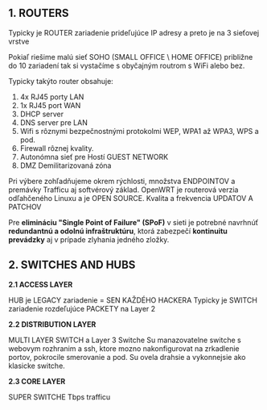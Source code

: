 
## 1. ROUTERS

Typicky je ROUTER zariadenie prideľujúce IP adresy a preto je na 3 sieťovej vrstve

Pokiaľ riešime malú sieť SOHO (SMALL OFFICE \ HOME OFFICE) približne do 10 zariadení tak si vystačíme s obyčajným routrom s WiFi alebo bez. 

Typicky takýto router obsahuje:
1. 4x RJ45 porty LAN
2. 1x RJ45 port WAN
3. DHCP server
4. DNS server pre LAN
5. Wifi s rôznymi bezpečnostnými protokolmi WEP, WPA1 až WPA3, WPS a pod.
6. Firewall rôznej kvality.
7. Autonómna sieť pre Hostí GUEST NETWORK
8. DMZ Demilitarizovaná zóna

Pri výbere zohľadňujeme okrem rýchlosti, množstva ENDPOINTOV a premávky Trafficu aj softvérový základ. 
OpenWRT je routerová verzia odľahčeného Linuxu a je OPEN SOURCE.
Kvalita a frekvencia UPDATOV A PATCHOV


Pre **elimináciu "Single Point of Failure" (SPoF)** v sieti je potrebné navrhnúť **redundantnú a odolnú infraštruktúru**, ktorá zabezpečí **kontinuitu prevádzky** aj v prípade zlyhania jedného zložky.

## 2. SWITCHES AND HUBS

**2.1  ACCESS LAYER**

HUB je LEGACY zariadenie = SEN KAŽDÉHO HACKERA
Typicky je SWITCH zariadenie rozdeľujúce PACKETY na Layer 2 

**2.2 DISTRIBUTION LAYER** 

MULTI LAYER SWITCH a Layer 3 Switche
Su manazovatelne switche s webovym rozhranim a ssh, ktore mozno nakonfigurovat na zrkadlenie portov, pokrocile smerovanie a pod. Su ovela drahsie a vykonnejsie ako klasicke switche.

**2.3 CORE LAYER**

SUPER SWITCHE Tbps trafficu

